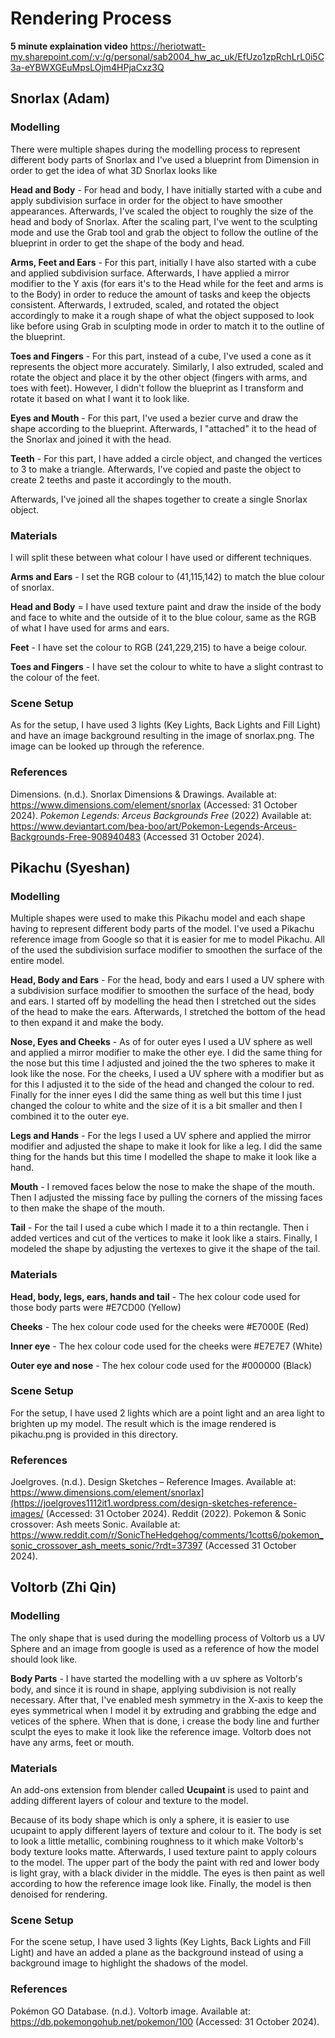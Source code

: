 # Rendering Process
**5 minute explaination video**
https://heriotwatt-my.sharepoint.com/:v:/g/personal/sab2004_hw_ac_uk/EfUzo1zpRchLrL0i5C3a-eYBWXGEuMpsLOjm4HPjaCxz3Q
## Snorlax (Adam)

### Modelling
There were multiple shapes during the modelling process to represent different body parts of Snorlax and I've used a blueprint from Dimension in order to get the idea of what 3D Snorlax looks like

**Head and Body** - For head and body, I have initially started with a cube and apply subdivision surface in order for the object to have smoother appearances. Afterwards, I've scaled the object to roughly the size of the head and body of Snorlax. After the scaling part, I've went to the sculpting mode and use the Grab tool and grab the object to follow the outline of the blueprint in order to get the shape of the body and head.

**Arms, Feet and Ears** - For this part, initially I have also started with a cube and applied subdivision surface. Afterwards, I have applied a mirror modifier to the Y axis (for ears it's to the Head while for the feet and arms is to the Body) in order to reduce the amount of tasks and keep the objects consistent. Afterwards, I extruded, scaled, and rotated the object accordingly to make it a rough shape of what the object supposed to look like before using Grab in sculpting mode in order to match it to the outline of the blueprint.

**Toes and Fingers** - For this part, instead of a cube, I've used a cone as it represents the object more accurately. Similarly, I also extruded, scaled and rotate the object and place it by the other object (fingers with arms, and toes with feet). However, I didn't follow the blueprint as I transform and rotate it based on what I want it to look like.

**Eyes and Mouth** - For this part, I've used a bezier curve and draw the shape according to the blueprint. Afterwards, I "attached" it to the head of the Snorlax and joined it with the head.

**Teeth** - For this part, I have added a circle object, and changed the vertices to 3 to make a triangle. Afterwards, I've copied and paste the object to create 2 teeths and paste it accordingly to the mouth.

Afterwards, I've joined all the shapes together to create a single Snorlax object.

### Materials

I will split these between what colour I have used or different techniques.

**Arms and Ears** - I set the RGB colour to (41,115,142) to match the blue colour of snorlax.

**Head and Body** = I have used texture paint and draw the inside of the body and face to white and the outside of it to the blue colour, same as the RGB of what I have used for arms and ears.

**Feet** - I have set the colour to RGB (241,229,215) to have a beige colour.

**Toes and Fingers** - I have set the colour to white to have a slight contrast to the colour of the feet.

### Scene Setup

As for the setup, I have used 3 lights (Key Lights, Back Lights and  Fill Light) and have an image background resulting in the image of snorlax.png. The image can be looked up through the reference.

### References
Dimensions. (n.d.). Snorlax Dimensions & Drawings. Available at: https://www.dimensions.com/element/snorlax (Accessed: 31 October 2024).
*Pokemon Legends: Arceus Backgrounds Free* (2022) Available at: https://www.deviantart.com/bea-boo/art/Pokemon-Legends-Arceus-Backgrounds-Free-908940483 
(Accessed 31 October 2024).

## Pikachu (Syeshan)

### Modelling
Multiple shapes were used to make this Pikachu model and each shape having to represent different body parts of the model. I've used a Pikachu reference image from Google so that it is easier for me to model Pikachu. All of the used the subdivision surface modifier to smoothen the surface of the entire model.

**Head, Body and Ears** - For the head, body and ears I used a UV sphere with a subdivision surface modifier to smoothen the surface of the head, body and ears. I started off by modelling the head then I stretched out the sides of the head to make the ears. Afterwards, I stretched the bottom of the head to then expand it and make the body.

**Nose, Eyes and Cheeks** - As of for outer eyes I used a UV sphere as well and applied a mirror modifier to make the other eye. I did the same thing for the nose but this time I adjusted and joined the the two spheres to make it look like the nose. For the cheeks, I used a UV sphere with a modifier but as for this I adjusted it to the side of the head and changed the colour to red. Finally for the inner eyes I did the same thing as well but this time I just changed the colour to white and the size of it is a bit smaller and then I combined it to the outer eye.

**Legs and Hands** - For the legs I used a UV sphere and applied the mirror modifier and adjusted the shape to make it look for like a leg. I did the same thing for the hands but this time I modelled the shape to make it look like a hand.

**Mouth** - I removed faces below the nose to make the shape of the mouth. Then I adjusted the missing face by pulling the corners of the missing faces to then make the shape of the mouth.

**Tail** - For the tail I used a cube which I made it to a thin rectangle. Then i added vertices and cut of the vertices to make it look like a stairs. Finally, I modeled the shape by adjusting the vertexes to give it the shape of the tail.

### Materials

**Head, body, legs, ears, hands and tail** - The hex colour code used for those body parts were #E7CD00 (Yellow)

**Cheeks** - The hex colour code used for the cheeks were #E7000E (Red)

**Inner eye** - The hex colour code used for the cheeks were #E7E7E7 (White)

**Outer eye and nose** - The hex colour code used for the  #000000 (Black)

### Scene Setup

For the setup, I have used 2 lights which are a point light and an area light to brighten up my model. The result which is the image rendered is pikachu.png is provided in this directory.

### References
Joelgroves. (n.d.). Design Sketches – Reference Images. Available at: https://www.dimensions.com/element/snorlax](https://joelgroves1112it1.wordpress.com/design-sketches-reference-images/ (Accessed: 31 October 2024).
Reddit (2022). Pokemon & Sonic crossover: Ash meets Sonic. Available at: https://www.reddit.com/r/SonicTheHedgehog/comments/1cotts6/pokemon_sonic_crossover_ash_meets_sonic/?rdt=37397 (Accessed 31 October 2024).



## Voltorb (Zhi Qin)

### Modelling
The only shape that is used during the modelling process of Voltorb us a UV Sphere and an image from google is used as a reference of how the model should look like.

**Body Parts** - I have started the modelling with a uv sphere as Voltorb's body, and since it is round in shape, applying subdivision is not really necessary. After that, I've enabled mesh symmetry in the X-axis to keep the eyes symmetrical when I model it by extruding and grabbing the edge and vetices of the sphere. When that is done, i crease the body line and further sculpt the eyes to make it look like the reference image. Voltorb does not have any arms, feet or mouth.

### Materials

An add-ons extension from blender called **Ucupaint** is used to paint and adding different layers of colour and texture to the model.

Because of its body shape which is only a sphere, it is easier to use ucupaint to apply different layers of texture and colour to it. The body is set to look a little metallic, combining roughness to it which make Voltorb's body texture looks matte. Afterwards, I used texture paint to apply colours to the model. The upper part of the body the paint with red and lower body is light gray, with a black divider in the middle. The eyes is then paint as well according to how the reference image look like. Finally, the model is then denoised for rendering.


### Scene Setup

For the scene setup, I have used 3 lights (Key Lights, Back Lights and  Fill Light) and have an added a plane as the background instead of using a background image to highlight the shadows of the model.

### References
Pokémon GO Database. (n.d.). Voltorb image. Available at: https://db.pokemongohub.net/pokemon/100 (Accessed: 31 October 2024).
